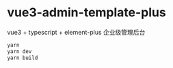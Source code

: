 # vue3-admin-template-plus

vue3 + typescript + element-plus 企业级管理后台

```sh
yarn
yarn dev
yarn build
```

